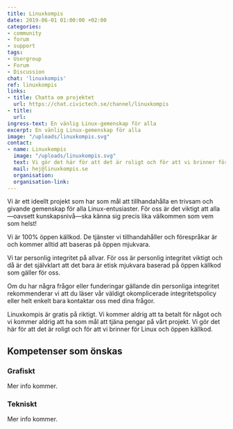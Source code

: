 ```yaml
---
title: Linuxkompis
date: 2019-06-01 01:00:00 +02:00
categories:
- community
- forum
- support
tags:
- Usergroup
- Forum
- Discussion
chat: 'linuxkompis'
ref: linuxkompis
links:
- title: Chatta om projektet
  url: https://chat.civictech.se/channel/linuxkompis
- title:
  url: 
ingress-text: En vänlig Linux-gemenskap för alla
excerpt: En vänlig Linux-gemenskap för alla
image: "/uploads/linuxkompis.svg"
contact:
- name: Linuxkompis
  image: "/uploads/linuxkompis.svg"
  text: Vi gör det här för att det är roligt och för att vi brinner för Linux och öppen källkod.
  mail: hej@linuxkompis.se
  organisation:
  organisation-link:
---
```

Vi är ett ideellt projekt som har som mål att tillhandahålla en trivsam och givande gemenskap för alla Linux-entusiaster. För oss är det viktigt att alla—oavsett kunskapsnivå—ska känna sig precis lika välkommen som vem som helst!

Vi är 100% öppen källkod. De tjänster vi tillhandahåller och förespråkar är och kommer alltid att baseras på öppen mjukvara.

Vi tar personlig integritet på allvar. För oss är personlig integritet viktigt och då är det självklart att det bara är etisk mjukvara baserad på öppen källkod som gäller för oss.

Om du har några frågor eller funderingar gällande din personliga integritet rekommenderar vi att du läser vår väldigt okomplicerade integritetspolicy eller helt enkelt bara kontaktar oss med dina frågor.

Linuxkompis är gratis på riktigt. Vi kommer aldrig att ta betalt för något och vi kommer aldrig att ha som mål att tjäna pengar på vårt projekt. Vi gör det här för att det är roligt och för att vi brinner för Linux och öppen källkod.

## Kompetenser som önskas
### Grafiskt
Mer info kommer.
### Tekniskt
Mer info kommer.
